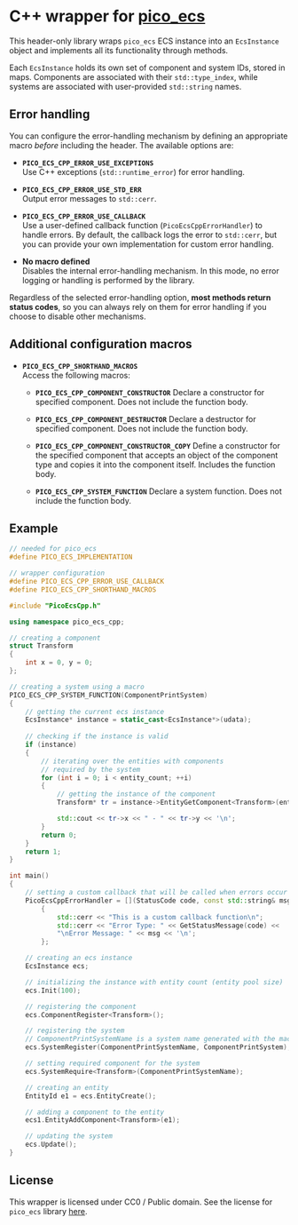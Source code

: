 # C++ wrapper for [pico_ecs](https://github.com/empyreanx/pico_headers/blob/main/pico_ecs.h)

This header-only library wraps `pico_ecs` ECS instance into an `EcsInstance` object and implements all its functionality through methods.

Each `EcsInstance` holds its own set of component and system IDs, stored in maps. Components are associated with their `std::type_index`, while systems are associated with user-provided `std::string` names.

## Error handling

You can configure the error-handling mechanism by defining an appropriate macro *before* including the header. The available options are:

- **`PICO_ECS_CPP_ERROR_USE_EXCEPTIONS`**  
  Use C++ exceptions (`std::runtime_error`) for error handling.

- **`PICO_ECS_CPP_ERROR_USE_STD_ERR`**  
  Output error messages to `std::cerr`. 

- **`PICO_ECS_CPP_ERROR_USE_CALLBACK`**  
  Use a user-defined callback function (`PicoEcsCppErrorHandler`) to handle errors. By default, the callback logs the error to `std::cerr`, but you can provide your own implementation for custom error handling.

- **No macro defined**  
  Disables the internal error-handling mechanism. In this mode, no error logging or handling is performed by the library.

Regardless of the selected error-handling option, __most methods return status codes__, so you can always rely on them for error handling if you choose to disable other mechanisms.

## Additional configuration macros

- **`PICO_ECS_CPP_SHORTHAND_MACROS`**  
  Access the following macros:

    -  **`PICO_ECS_CPP_COMPONENT_CONSTRUCTOR`**
    Declare a constructor for specified component. Does not include the function body.

    - **`PICO_ECS_CPP_COMPONENT_DESTRUCTOR`**
    Declare a destructor for specified component. Does not include the function body.

    - **`PICO_ECS_CPP_COMPONENT_CONSTRUCTOR_COPY`**
    Define a constructor for the specified component that accepts an object of the component type and copies it into the component itself. Includes the function body.

    - **`PICO_ECS_CPP_SYSTEM_FUNCTION`**
    Declare a system function. Does not include the function body.

## Example

```cpp
// needed for pico_ecs
#define PICO_ECS_IMPLEMENTATION

// wrapper configuration
#define PICO_ECS_CPP_ERROR_USE_CALLBACK
#define PICO_ECS_CPP_SHORTHAND_MACROS

#include "PicoEcsCpp.h"

using namespace pico_ecs_cpp;

// creating a component
struct Transform
{
    int x = 0, y = 0;
};

// creating a system using a macro
PICO_ECS_CPP_SYSTEM_FUNCTION(ComponentPrintSystem)
{
    // getting the current ecs instance
    EcsInstance* instance = static_cast<EcsInstance*>(udata);
    
    // checking if the instance is valid
    if (instance)
    {
        // iterating over the entities with components
        // required by the system
        for (int i = 0; i < entity_count; ++i)
        {
            // getting the instance of the component
            Transform* tr = instance->EntityGetComponent<Transform>(entities[i]);

            std::cout << tr->x << " - " << tr->y << '\n';
        }
        return 0;
    }
    return 1;
}

int main()
{
    // setting a custom callback that will be called when errors occur
    PicoEcsCppErrorHandler = [](StatusCode code, const std::string& msg)
        {
            std::cerr << "This is a custom callback function\n";
            std::cerr << "Error Type: " << GetStatusMessage(code) << 
            "\nError Message: " << msg << '\n';
        };

    // creating an ecs instance
    EcsInstance ecs;

    // initializing the instance with entity count (entity pool size)
    ecs.Init(100);

    // registering the component
    ecs.ComponentRegister<Transform>();

    // registering the system
    // ComponentPrintSystemName is a system name generated with the macro
    ecs.SystemRegister(ComponentPrintSystemName, ComponentPrintSystem);

    // setting required component for the system
    ecs.SystemRequire<Transform>(ComponentPrintSystemName);

    // creating an entity
    EntityId e1 = ecs.EntityCreate();

    // adding a component to the entity
    ecs1.EntityAddComponent<Transform>(e1);

    // updating the system
    ecs.Update();
}
```

## License

This wrapper is licensed under CC0 / Public domain.
See the license for `pico_ecs` library [here](https://github.com/empyreanx/pico_headers/blob/fcdc26d0d5955ba57917628e1dd24970957176b9/pico_ecs.h#L1500).